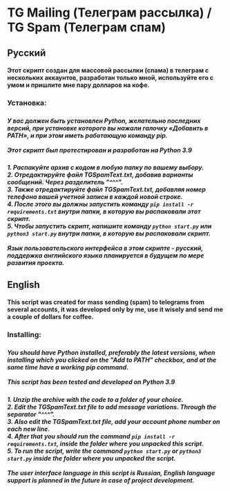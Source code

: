 # TG Mailing (Телеграм рассылка) / TG Spam (Телеграм спам)
<h2>Русский</h2>
<h4>Этот скрипт создан для массовой рассылки (спама) в телеграм с нескольких аккаунтов, разработан только мной, используйте его с умом и пришлите мне пару долларов на кофе.<h4>

<h3>Установка:<h3>
<h5>У вас должен быть установлен Python, желательно последних версий, при установке которого вы нажали галочку «Добавить в PATH», и при этом иметь работающую команду pip.<br>
<br>
Этот скрипт был протестирован и разработан на Python 3.9<br></h5>
<h5><em>
1. Распакуйте архив с кодом в любую папку по вашему выбору.<br>
2. Отредактируйте файл TGSpamText.txt, добавив варианты сообщений. Через разделитель "^^^".<br>
3. Также отредактируйте файл TGSpamText.txt, добавляя номер телефона вашей учетной записи в каждой новой строке.<br>
4. После этого вы должны запустить команду <code>pip install -r requirements.txt</code> внутри папки, в которую вы распаковали этот скрипт.<br>
5. Чтобы запустить скрипт, напишите команду <code>python start.py</code> или <code>python3 start.py</code> внутри папки, в которую вы распаковали скрипт.
</em><br><br>
Язык пользовательского интерфейса в этом скрипте - русский, поддержка английского языка планируется в будущем по мере развития проекта.</h5>

<h2>English</h2>
<h4>This script was created for mass sending (spam) to telegrams from several accounts, it was developed only by me, use it wisely and send me a couple of dollars for coffee.<h4>
<h3>Installing:<h3>
<h5>You should have Python installed, preferably the latest versions, when installing which you clicked on the "Add to PATH" checkbox, and at the same time have a working pip command.<br>
<br>
This script has been tested and developed on Python 3.9<br></h5>
<h5><em>
1. Unzip the archive with the code to a folder of your choice.<br>
2. Edit the TGSpamText.txt file to add message variations. Through the separator "^^^".<br>
3. Also edit the TGSpamText.txt file, add your account phone number on each new line.<br>
4. After that you should run the command <code>pip install -r requirements.txt</code>, inside the folder where you unpacked this script.<br>
5. To run the script, write the command <code>python start.py</code> or <code>python3 start.py</code> inside the folder where you unpacked the script.
</em><br><br>
The user interface language in this script is Russian, English language support is planned in the future in case of project development.</h5>
